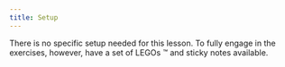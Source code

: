 ```yaml
---
title: Setup
---
```


There is no specific setup needed for this lesson. To fully engage in the exercises,
however, have a set of LEGOs :tm: and sticky notes available.
